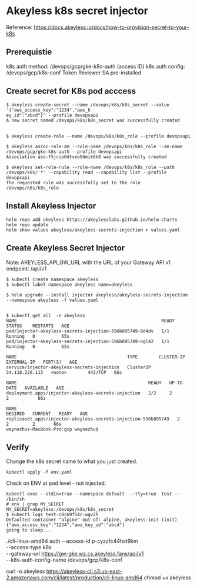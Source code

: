 # Akeyless k8s secret injector
Reference: https://docs.akeyless.io/docs/how-to-provision-secret-to-your-k8s 

## Prerequistie
k8s auth method: /devops/gcp/gke-k8s-auth (access ID)
k8s auth config: /devops/gcp/k8s-conf
Token Reviewer SA pre-installed 

## Create secret for K8s pod acccess
```
$ akeyless create-secret --name /devops/k8s/k8s_secret --value '{"aws_access_key":"1234","aws_k
ey_id":"abcd"}' --profile devopsapi
A new secret named /devops/k8s/k8s_secret was successfully created
```

##
```
$ akeyless create-role --name /devops/k8s/k8s_role --profile devopsapi

$ akeyless assoc-role-am --role-name /devops/k8s/k8s_role --am-name /devops/gcp/gke-k8s-auth --profile devopsapi
Association ass-f5jcio0dtveo84mik8b8 was successfully created

$ akeyless set-role-rule --role-name /devops/k8s/k8s_role --path /devops/k8s/'*' --capability read --capability list --profile devopsapi
The requested rule was successfully set to the role /devops/k8s/k8s_role 
```

## Install Akeyless Injector
```
helm repo add akeyless https://akeylesslabs.github.io/helm-charts
helm repo update
helm show values akeyless/akeyless-secrets-injection > values.yaml
```

## Create Akeyless Secret Injector 

Note: AKEYLESS_API_GW_URL with the URL of your Gateway API v1 endpoint: /api/v1
```
$ kubectl create namespace akeyless
$ kubectl label namespace akeyless name=akeyless

$ helm upgrade --install injector akeyless/akeyless-secrets-injection --namespace akeyless -f values.yaml


$ kubectl get all  -n akeyless
NAME                                                       READY   STATUS    RESTARTS   AGE
pod/injector-akeyless-secrets-injection-596b895749-8d4dv   1/1     Running   0          65s
pod/injector-akeyless-secrets-injection-596b895749-ngl42   1/1     Running   0          65s

NAME                                          TYPE        CLUSTER-IP       EXTERNAL-IP   PORT(S)   AGE
service/injector-akeyless-secrets-injection   ClusterIP   34.118.226.113   <none>        443/TCP   66s

NAME                                                  READY   UP-TO-DATE   AVAILABLE   AGE
deployment.apps/injector-akeyless-secrets-injection   2/2     2            2           66s

NAME                                                             DESIRED   CURRENT   READY   AGE
replicaset.apps/injector-akeyless-secrets-injection-596b895749   2         2         2       66s
waynezhus-MacBook-Pro:gcp waynezhu$
```

## Verify
Change the k8s secret name to what you just created.
```
kubectl apply -f env.yaml
```

Check on ENV at pod level - not injected.

```
kubectl exec --stdin=true --namespace default  --tty=true  test -- /bin/sh
# env | grep MY_SECRET
MY_SECRET=akeyless:/devops/k8s/k8s_secret
$ kubectl logs test-c8c69f54c-wgv2h
Defaulted container "alpine" out of: alpine, akeyless-init (init)
{"aws_access_key":"1234","aws_key_id":"abcd"}
going to sleep...
```
./cli-linux-amd64 auth --access-id p-cyzzfc44hst9km \
    --access-type k8s \
    --gateway-url https://gw-gke.wz.cs.akeyless.fans/api/v1 \
    --k8s-auth-config-name /devops/gcp/k8s-conf

curl -o akeyless https://akeyless-cli.s3.us-east-2.amazonaws.com/cli/latest/production/cli-linux-amd64
chmod +x akeyless